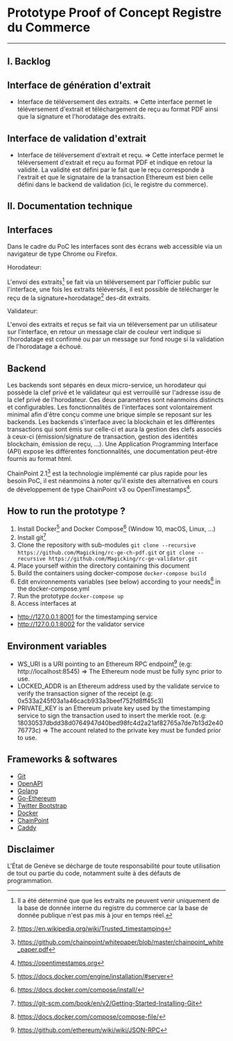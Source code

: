 Prototype Proof of Concept Registre du Commerce
===============================================

---------

I. Backlog
--------------
Interface de génération d'extrait
--------------------------------
 - Interface de téléversement des extraits.
 => Cette interface permet le téléversement d'extrait et téléchargement de reçu au format PDF ainsi que la signature et l'horodatage des extraits.
 
 Interface de validation d'extrait
--------------------------------
 - Interface de téléversement d'extrait et reçu.
 => Cette interface permet le téléversement d'extrait et reçu au format PDF et indique en retour la validité.
 La validité est défini par le fait que le reçu corresponde à l'extrait et que le signataire de la transaction Ethereum est bien celle défini dans le backend de validation (ici, le registre du commerce).

II. Documentation technique
--------------------------------

Interfaces
------------
Dans le cadre du PoC les interfaces sont des écrans web accessible via un navigateur de type Chrome ou Firefox.

Horodateur:

L'envoi des extraits[^extrait] se fait via un téléversement par l'officier public sur l'interface, une fois les extraits téléversés, il est possible de télécharger le reçu de la signature+horodatage[^trustedtimestamping] des-dit extraits.

[^extrait]: Il a été déterminé que que les extraits ne peuvent venir uniquement de la base de donnée interne du registre du commerce car la base de donnée publique n'est pas mis à jour en temps réel.

[^trustedtimestamping]: https://en.wikipedia.org/wiki/Trusted_timestamping

Validateur:

L'envoi des extraits et reçus se fait via un téléversement par un utilisateur sur l'interface, en retour un message clair de couleur vert indique si l'horodatage est confirmé ou par un message sur fond rouge si la validation de l'horodatage a échoué.

Backend
-------
Les backends sont séparés en deux micro-service, un horodateur qui possède la clef privé et le validateur qui est verrouillé sur l'adresse issu de la clef privé de l'horodateur.
Ces deux paramètres sont néanmoins distincts et configurables.
Les fonctionnalités de l'interfaces sont volontairement minimal afin d'être conçu comme une brique simple se reposant sur les backends.
Les backends s'interface avec la blockchain et les différentes transactions qui sont émis sur celle-ci et aura la gestion des clefs associés à ceux-ci (émission/signature de transaction, gestion des identités blockchain, émission de reçu, ...).
Une Application Programming Interface (API) expose les différentes fonctionnalités, une documentation peut-être fournis au format html.

ChainPoint 2.1[^chainpoint] est la technologie implémenté car plus rapide pour les besoin PoC, il est néanmoins à noter qu'il existe des alternatives en cours de développement de type ChainPoint v3 ou OpenTimestamps[^opentimestamps].

[^chainpoint]: https://github.com/chainpoint/whitepaper/blob/master/chainpoint_white_paper.pdf

[^opentimestamps]: https://opentimestamps.org

How to run the prototype ?
----------

1. Install Docker[^docker] and Docker Compose[^dockercompose] (Window 10, macOS, Linux, ...)
2. Install git[^git]
3. Clone the repository with sub-modules
``` git clone --recursive https://github.com/Magicking/rc-ge-ch-pdf.git ```
or
``` git clone --recursive https://github.com/Magicking/rc-ge-validator.git ```
3. Place yourself within the directory containing this document
4. Build the containers using docker-compose
``` docker-compose build ```
5. Edit environnements variables (see below) according to your needs[^dockercomposespec] in the docker-compose.yml
6. Run the prototype
```docker-compose up```
7. Access interfaces at 
 - http://127.0.0.1:8001 for the timestamping service
 - http://127.0.0.1:8002 for the validator service
[^docker]: https://docs.docker.com/engine/installation/#server

[^dockercompose]: https://docs.docker.com/compose/install/

[^git]: https://git-scm.com/book/en/v2/Getting-Started-Installing-Git

[^dockercomposespec]: https://docs.docker.com/compose/compose-file/

Environment variables
--------------------

 - WS_URI is a URI pointing to an Ethereum RPC endpoint[^RPC] (e.g: http://localhost:8545)
 => The Ethereum node must be fully sync prior to use.
 - LOCKED_ADDR is an Ethereum address used by the validate service to verify the transaction signer of the receipt (e.g: 0x533a245f03a1a46cacb933a3beef752fd8ff45c3)
 - PRIVATE_KEY is an Ethereum private key used by the timestamping service to sign the transaction used to insert the merkle root. (e.g: 18030537dbdd38d0764947d40bed98fc4d2a21af82765a7de7b13d2e4076773c)
 => The account related to the private key must be funded prior to use.
[^RPC]: https://github.com/ethereum/wiki/wiki/JSON-RPC

Frameworks & softwares
------------

 - [Git](https://git-scm.com)
 - [OpenAPI](https://www.openapis.org/)
 - [Golang](https://golang.org/)
 - [Go-Ethereum](https://geth.ethereum.org/)
 - [Twitter Bootstrap](http://getbootstrap.com/)
 - [Docker](https://www.docker.com/)
 - [ChainPoint](https://chainpoint.org)
 - [Caddy](https://caddyserver.com)
 
Disclaimer
----------
L'État de Genève se décharge de toute responsabilité pour toute utilisation de tout ou partie du code, notamment suite à des défauts de programmation.
